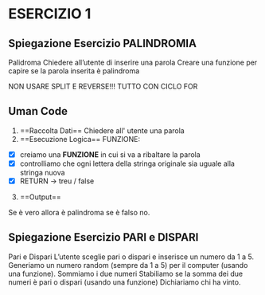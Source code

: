 # ESERCIZIO 1
## Spiegazione Esercizio PALINDROMIA

Palidroma
Chiedere all’utente di inserire una parola
Creare una funzione per capire se la parola inserita è palindroma

NON USARE SPLIT E REVERSE!!! TUTTO CON CICLO FOR

## Uman Code

1) ==Raccolta Dati==
Chiedere all' utente una parola
2) ==Esecuzione Logica==
FUNZIONE: 
- [x] creiamo una **FUNZIONE** in cui si va a ribaltare la parola 
- [x] controlliamo che ogni lettera della stringa originale sia uguale alla stringa nuova
- [x] RETURN -> treu / false

3) ==Output==

Se è vero allora è palindroma se è falso no.


## Spiegazione Esercizio PARI e DISPARI

Pari e Dispari
L’utente sceglie pari o dispari e inserisce un numero da 1 a 5.
Generiamo un numero random (sempre da 1 a 5) per il computer (usando una funzione).
Sommiamo i due numeri
Stabiliamo se la somma dei due numeri è pari o dispari (usando una funzione)
Dichiariamo chi ha vinto.